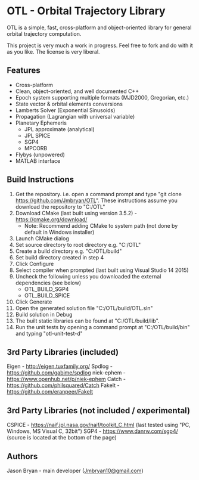 OTL - Orbital Trajectory Library
================================

OTL is a simple, fast, cross-platform and object-oriented library for general orbital trajectory computation.

This project is very much a work in progress. Feel free to fork and do with it as you like. The license is very liberal.

Features
--------
- Cross-platform
- Clean, object-oriented, and well documented C++
- Epoch system supporting multiple formats (MJD2000, Gregorian, etc.)
- State vector & orbital elements conversions
- Lamberts Solver (Exponential Sinusoids)
- Propagation (Lagrangian with universal variable)
- Planetary Ephemeris
   - JPL approximate (analytical)
   - JPL SPICE
   - SGP4
   - MPCORB
 - Flybys (unpowered)
 - MATLAB interface

Build Instructions
------------------
1. Get the repository. i.e. open a command prompt and type "git clone https://github.com/Jmbryan/OTL". These instructions assume you download the repository to "C:/OTL"
2. Download CMake (last built using version 3.5.2) - https://cmake.org/download/
    - Note: Recommend adding CMake to system path (not done by default in Windows installer)
3. Launch CMake dialog
4. Set source directory to root directory e.g. "C:/OTL"
5. Create a build directory e.g. "C:/OTL/build"
6. Set build directory created in step 4
7. Click Configure
8. Select compiler when prompted (last built using Visual Studio 14 2015)
9. Uncheck the following unless you downloaded the external dependencies (see below)
      - OTL_BUILD_SGP4
      - OTL_BUILD_SPICE
10. Click Generate
11. Open the generated solution file "C:/OTL/build/OTL.sln"
12. Build solution in Debug
13. The built static libraries can be found at "C:/OTL/build/lib".
14. Run the unit tests by opening a command prompt at "C:/OTL/build/bin" and typing "otl-unit-test-d"

3rd Party Libraries (included)
------------------------------
Eigen - http://eigen.tuxfamily.org/
Spdlog - https://github.com/gabime/spdlog
niek-ephem - https://www.openhub.net/p/niek-ephem
Catch - https://github.com/philsquared/Catch
FakeIt - https://github.com/eranpeer/FakeIt

3rd Party Libraries (not included / experimental)
----------------------------------
CSPICE - https://naif.jpl.nasa.gov/naif/toolkit_C.html (last tested using "PC, Windows, MS Visual C, 32bit")
SGP4 - https://www.danrw.com/sgp4/ (source is located at the bottom of the page)

Authors
-------
Jason Bryan - main developer (Jmbryan10@gmail.com)
